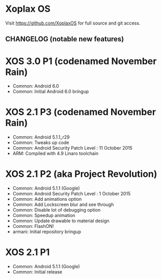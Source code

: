 Xoplax OS
===============

Visit https://github.com/XoplaxOS for full source and git access.


CHANGELOG (notable new features)
---------
# XOS 3.0 P1 (codenamed November Rain)
* Common: Android 6.0
* Common: Initial Android 6.0 bringup

# XOS 2.1 P3 (codenamed November Rain)
* Common: Android 5.1.1_r29
* Common: Tweaks up code
* Common: Android Security Patch Level : 11 October 2015
* ARM: Compiled with 4.9 Linaro toolchain

# XOS 2.1 P2 (aka Project Revolution)
* Common: Android 5.1.1 (Google)
* Common: Android Security Patch Level :  1 October 2015
* Common: Add animations option
* Common: Add Lockscreen blur and see through
* Common: Disable lot of debugging option
* Common: Speedup animation
* Common: Update drawable to material design
* Common: FlashON!
* armani: Initial repository bringup

# XOS 2.1 P1
* Common: Android 5.1.1 (Google)
* Common: Initial release

